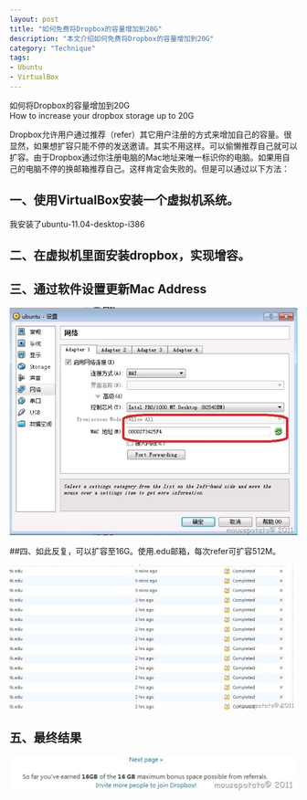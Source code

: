 ```yaml
---
layout: post
title: "如何免费将Dropbox的容量增加到20G"
description: "本文介绍如何免费将Dropbox的容量增加到20G" 
category: "Technique"
tags: 
- Ubuntu
- VirtualBox
---
```



如何将Dropbox的容量增加到20G  
How to increase your dropbox storage up to 20G  

Dropbox允许用户通过推荐（refer）其它用户注册的方式来增加自己的容量。很显然，如果想扩容只能不停的发送邀请。其实不用这样。可以偷懒推荐自己就可以扩容。由于Dropbox通过你注册电脑的Mac地址来唯一标识你的电脑。如果用自己的电脑不停的换邮箱推荐自己。这样肯定会失败的。但是可以通过以下方法：

## 一、使用VirtualBox安装一个虚拟机系统。

我安装了ubuntu-11.04-desktop-i386

## 二、在虚拟机里面安装dropbox，实现增容。

## 三、通过软件设置更新Mac Address

![dropbox](/assets/images/2011/09/update_macaddress.jpg)  

##四、如此反复，可以扩容至16G。使用.edu邮箱，每次refer可扩容512M。

![dropbox2](/assets/images/2011/09/referral_status.jpg)

## 五、最终结果

![dropbox3](/assets/images/2011/09/total_space.jpg)
